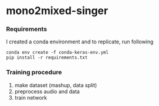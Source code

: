 # mono2mixed-singer

### Requirements
I created a conda environment and to replicate, run following
```
conda env create -f conda-keras-env.yml
pip install -r requirements.txt
```


### Training procedure
1. make dataset (mashup, data split) 
2. preprocess audio and data
3. train network 

